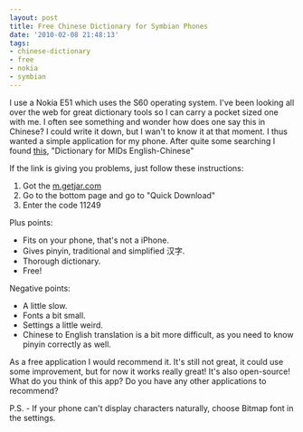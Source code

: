 ```yaml
---
layout: post
title: Free Chinese Dictionary for Symbian Phones
date: '2010-02-08 21:48:13'
tags:
- chinese-dictionary
- free
- nokia
- symbian
---
```


I use a Nokia E51 which uses the S60 operating system. I've been looking all over the web for great dictionary tools so I can carry a pocket sized one with me. I often see something and wonder how does one say this in Chinese? I could write it down, but I wan't to know it at that moment. I thus wanted a simple application for my phone. After quite some searching I found <a href="http://www.getjar.com/mobile/11249/dictionary-for-mids-english-chinese-for-nokia-e51/">this</a>, "Dictionary for MIDs English-Chinese"

If the link is giving you problems, just follow these instructions:

1) Got the <a href="http://m.getjar.com/" rel="nofollow">m.getjar.com</a>
2) Go to the bottom page and go to "Quick Download"
3) Enter the code 11249

Plus points:
<ul>
	<li>Fits on your phone, that's not a iPhone.</li>
	<li>Gives pinyin, traditional and simplified 汉字.</li>
	<li>Thorough dictionary.</li>
	<li>Free!</li>
</ul>
Negative points:
<ul>
	<li>A little slow.</li>
	<li>Fonts a bit small.</li>
	<li>Settings a little weird.</li>
	<li>Chinese to English translation is a bit more difficult, as you need to know pinyin correctly as well.</li>
</ul>
As a free application I would recommend it. It's still not great, it could use some improvement, but for now it works really great! It's also open-source! What do you think of this app? Do you have any other applications to recommend?

P.S. - If your phone can't display characters naturally, choose Bitmap font in the settings.